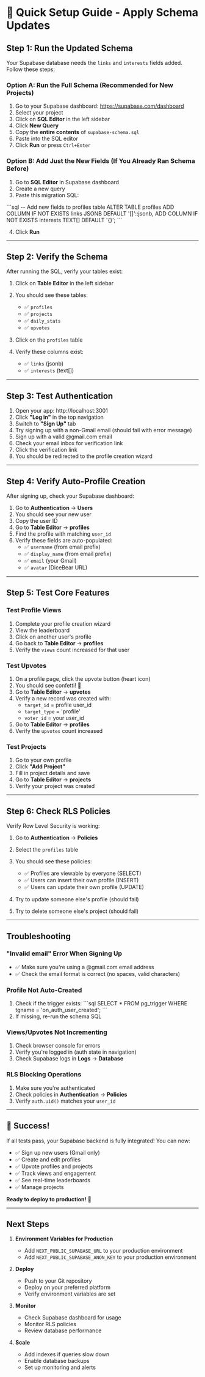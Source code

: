 # 🔧 Quick Setup Guide - Apply Schema Updates

## Step 1: Run the Updated Schema

Your Supabase database needs the `links` and `interests` fields added. Follow these steps:

### Option A: Run the Full Schema (Recommended for New Projects)
1. Go to your Supabase dashboard: https://supabase.com/dashboard
2. Select your project
3. Click on **SQL Editor** in the left sidebar
4. Click **New Query**
5. Copy the **entire contents** of `supabase-schema.sql`
6. Paste into the SQL editor
7. Click **Run** or press `Ctrl+Enter`

### Option B: Add Just the New Fields (If You Already Ran Schema Before)
1. Go to **SQL Editor** in Supabase dashboard
2. Create a new query
3. Paste this migration SQL:

\`\`\`sql
-- Add new fields to profiles table
ALTER TABLE profiles 
ADD COLUMN IF NOT EXISTS links JSONB DEFAULT '[]'::jsonb,
ADD COLUMN IF NOT EXISTS interests TEXT[] DEFAULT '{}';
\`\`\`

4. Click **Run**

---

## Step 2: Verify the Schema

After running the SQL, verify your tables exist:

1. Click on **Table Editor** in the left sidebar
2. You should see these tables:
   - ✅ `profiles`
   - ✅ `projects`
   - ✅ `daily_stats`
   - ✅ `upvotes`

3. Click on the `profiles` table
4. Verify these columns exist:
   - ✅ `links` (jsonb)
   - ✅ `interests` (text[])

---

## Step 3: Test Authentication

1. Open your app: http://localhost:3001
2. Click **"Log in"** in the top navigation
3. Switch to **"Sign Up"** tab
4. Try signing up with a non-Gmail email (should fail with error message)
5. Sign up with a valid @gmail.com email
6. Check your email inbox for verification link
7. Click the verification link
8. You should be redirected to the profile creation wizard

---

## Step 4: Verify Auto-Profile Creation

After signing up, check your Supabase dashboard:

1. Go to **Authentication** → **Users**
2. You should see your new user
3. Copy the user ID
4. Go to **Table Editor** → **profiles**
5. Find the profile with matching `user_id`
6. Verify these fields are auto-populated:
   - ✅ `username` (from email prefix)
   - ✅ `display_name` (from email prefix)
   - ✅ `email` (your Gmail)
   - ✅ `avatar` (DiceBear URL)

---

## Step 5: Test Core Features

### Test Profile Views
1. Complete your profile creation wizard
2. View the leaderboard
3. Click on another user's profile
4. Go back to **Table Editor** → **profiles**
5. Verify the `views` count increased for that user

### Test Upvotes
1. On a profile page, click the upvote button (heart icon)
2. You should see confetti! 🎉
3. Go to **Table Editor** → **upvotes**
4. Verify a new record was created with:
   - `target_id` = profile user_id
   - `target_type` = 'profile'
   - `voter_id` = your user_id
5. Go to **Table Editor** → **profiles**
6. Verify the `upvotes` count increased

### Test Projects
1. Go to your own profile
2. Click **"Add Project"**
3. Fill in project details and save
4. Go to **Table Editor** → **projects**
5. Verify your project was created

---

## Step 6: Check RLS Policies

Verify Row Level Security is working:

1. Go to **Authentication** → **Policies**
2. Select the `profiles` table
3. You should see these policies:
   - ✅ Profiles are viewable by everyone (SELECT)
   - ✅ Users can insert their own profile (INSERT)
   - ✅ Users can update their own profile (UPDATE)

4. Try to update someone else's profile (should fail)
5. Try to delete someone else's project (should fail)

---

## Troubleshooting

### "Invalid email" Error When Signing Up
- ✅ Make sure you're using a @gmail.com email address
- ✅ Check the email format is correct (no spaces, valid characters)

### Profile Not Auto-Created
1. Check if the trigger exists:
   \`\`\`sql
   SELECT * FROM pg_trigger WHERE tgname = 'on_auth_user_created';
   \`\`\`
2. If missing, re-run the schema SQL

### Views/Upvotes Not Incrementing
1. Check browser console for errors
2. Verify you're logged in (auth state in navigation)
3. Check Supabase logs in **Logs** → **Database**

### RLS Blocking Operations
1. Make sure you're authenticated
2. Check policies in **Authentication** → **Policies**
3. Verify `auth.uid()` matches your `user_id`

---

## 🎉 Success!

If all tests pass, your Supabase backend is fully integrated! You can now:

- ✅ Sign up new users (Gmail only)
- ✅ Create and edit profiles
- ✅ Upvote profiles and projects
- ✅ Track views and engagement
- ✅ See real-time leaderboards
- ✅ Manage projects

**Ready to deploy to production!** 🚀

---

## Next Steps

1. **Environment Variables for Production**
   - Add `NEXT_PUBLIC_SUPABASE_URL` to your production environment
   - Add `NEXT_PUBLIC_SUPABASE_ANON_KEY` to your production environment

2. **Deploy**
   - Push to your Git repository
   - Deploy on your preferred platform
   - Verify environment variables are set

3. **Monitor**
   - Check Supabase dashboard for usage
   - Monitor RLS policies
   - Review database performance

4. **Scale**
   - Add indexes if queries slow down
   - Enable database backups
   - Set up monitoring and alerts
